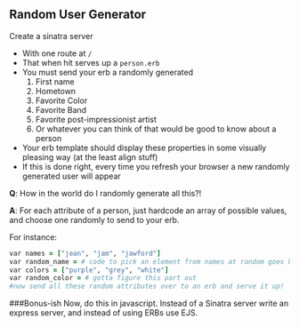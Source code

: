 ## Random User Generator

Create a sinatra server
* With one route at `/`
* That when hit serves up a `person.erb`
* You must send your erb a randomly generated
  1. First name
  2. Hometown
  3. Favorite Color
  4. Favorite Band
  5. Favorite post-impressionist artist
  6. Or whatever you can think of that would be good to know about a person
* Your erb template should display these properties in some visually pleasing way (at the least align stuff)
* If this is done right, every time you refresh your browser a new randomly generated user will appear

**Q**: How in the world do I randomly generate all this?!

**A**: For each attribute of a person, just hardcode an array of possible values, and choose one randomly to send to your erb.

For instance:
```rb
var names = ["jean", "jam", "jawford"]
var random_name = # code to pick an element from names at random goes here
var colors = ["purple", "grey", "white"]
var random_color = # gotta figure this part out
#now send all these random attributes over to an erb and serve it up!
```
###Bonus-ish
Now, do this in javascript. Instead of a Sinatra server write an express server, and instead of using ERBs use EJS.
